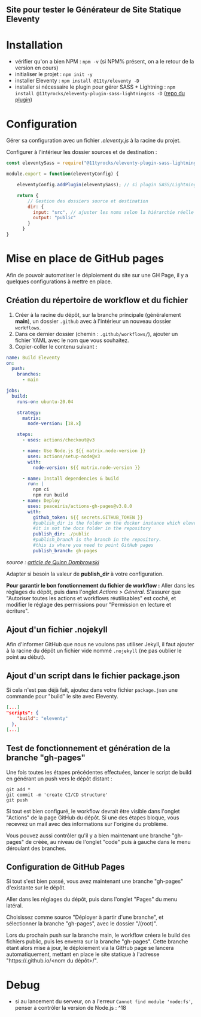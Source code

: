 Site pour tester le Générateur de Site Statique **Eleventy**
---

# Installation

- vérifier qu'on a bien NPM : `npm -v` (si NPM% présent, on a le retour de la version en cours)
- initialiser le projet : `npm init -y`
- installer Eleventy : `npm install @11ty/eleventy -D`
- installer si nécessaire le plugin pour gérer SASS + Lightning : `npm install @11tyrocks/eleventy-plugin-sass-lightningcss -D` ([repo du plugin](https://github.com/5t3ph/eleventy-plugin-sass-lightningcss))

# Configuration

Gérer sa configuration avec un fichier *.eleventy.js* à la racine du projet.

Configurer à l'intérieur les dossier sources et de destination :
```js
const eleventySass = require("@11tyrocks/eleventy-plugin-sass-lightningcss"); // si plugin SASS/Lightning présent

module.export = function(eleventyConfig) {

    eleventyConfig.addPlugin(eleventySass); // si plugin SASS/Lightning présent

    return {
        // Gestion des dossiers source et destination
        dir: {
          input: "src", // ajuster les noms selon la hiérarchie réelle du projet
          output: "public"
        }
      }
}
```

# Mise en place de GitHub pages

Afin de pouvoir automatiser le déploiement du site sur une GH Page, il y a quelques configurations à mettre en place.

## Création du répertoire de workflow et du fichier

1. Créer à la racine du dépôt, sur la branche principale (généralement **main**), un dossier `.github` avec à l'intérieur un nouveau dossier `workflows`.
2. Dans ce dernier dossier (chemin : `.github/workflows/`), ajouter un fichier YAML avec le nom que vous souhaitez.
3. Copier-coller le contenu suivant : 
```yml
name: Build Eleventy
on:
  push:
    branches:
      - main

jobs:
  build:
    runs-on: ubuntu-20.04

    strategy:
      matrix:
        node-version: [18.x]

    steps:
      - uses: actions/checkout@v3

      - name: Use Node.js ${{ matrix.node-version }}
        uses: actions/setup-node@v3
        with:
          node-version: ${{ matrix.node-version }}

      - name: Install dependencies & build
        run: |
          npm ci
          npm run build
      - name: Deploy
        uses: peaceiris/actions-gh-pages@v3.8.0
        with:
          github_token: ${{ secrets.GITHUB_TOKEN }}
          #publish_dir is the folder on the docker instance which eleventy builds the pages to.
          #it is not the docs folder in the repository
          publish_dir: ./public
          #publish_branch is the branch in the repository.
          #this is where you need to point GitHub pages
          publish_branch: gh-pages
```
*source : [article de Quinn Dombrowski](https://quinndombrowski.com/blog/2022/05/07/hosting-eleventy-on-github-pages/)*

Adapter si besoin la valeur de **publish_dir** à votre configuration.

**Pour garantir le bon fonctionnement du fichier de workflow :** Aller dans les réglages du dépôt, puis dans l'onglet *Actions > Général*. S'assurer que "Autoriser toutes les actions et workflows réutilisables" est coché, et modifier le réglage des permissions pour "Permission en lecture et écriture".

## Ajout d'un fichier .nojekyll

Afin d'informer GitHub que nous ne voulons pas utiliser Jekyll, il faut ajouter à la racine du dépôt un fichier vide nommé `.nojekyll` (ne pas oublier le point au début).

## Ajout d'un script dans le fichier package.json

Si cela n'est pas déjà fait, ajoutez dans votre fichier `package.json` une commande pour "build" le site avec Eleventy.
```json
[...]
"scripts": {
    "build": "eleventy"
  },
[...]
```

## Test de fonctionnement et génération de la branche "gh-pages"

Une fois toutes les étapes précédentes effectuées, lancer le script de build en générant un push vers le dépôt distant :
```
git add *
git commit -m 'create CI/CD structure'
git push
```

Si tout est bien configuré, le workflow devrait être visible dans l'onglet "Actions" de la page GitHub du dépôt.
Si une des étapes bloque, vous recevrez un mail avec des informations sur l'origine du problème.

Vous pouvez aussi contrôler qu'il y a bien maintenant une branche "gh-pages" de créée, au niveau de l'onglet "code" puis à gauche dans le menu déroulant des branches.

## Configuration de GitHub Pages

Si tout s'est bien passé, vous avez maintenant une branche "gh-pages" d'existante sur le dépôt.

Aller dans les réglages du dépôt, puis dans l'onglet "Pages" du menu latéral.

Choisissez comme source "Déployer à partir d'une branche", et sélectionner la branche "gh-pages", avec le dossier "/(root)".

Lors du prochain push sur la branche main, le workflow créera le build des fichiers public, puis les enverra sur la branche "gh-pages". Cette branche étant alors mise à jour, le déploiement via la GitHub page se lancera automatiquement, mettant en place le site statique à l'adresse "https://<utilisateur>.github.io/<nom du dépôt>/".

# Debug

- si au lancement du serveur, on a l'erreur `Cannot find module 'node:fs'`, penser à contrôler la version de Node.js : ^18